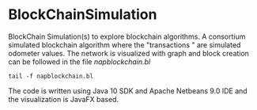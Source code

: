 # BlockChainSimulation

BlockChain Simulation(s) to explore blockchain algorithms. A consortium simulated blockchain algorithm where the "transactions " are simulated odometer values. The network is visualized with graph and block creation can be followed in the file  *napblockchain.bl*

    tail -f napblockchain.bl
    
The code is written using Java 10 SDK and Apache Netbeans 9.0 IDE and the visualization is JavaFX based.

